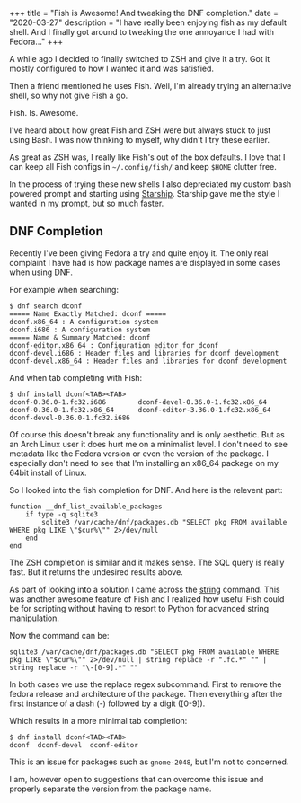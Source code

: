 +++
title = "Fish is Awesome! And tweaking the DNF completion."
date = "2020-03-27"
description = "I have really been enjoying fish as my default shell. And I finally got around to tweaking the one annoyance I had with Fedora..."
+++

A while ago I decided to finally switched to ZSH and give it a try. Got it mostly configured to how I wanted it and was satisfied.

Then a friend mentioned he uses Fish. Well, I'm already trying an alternative shell, so why not give Fish a go.

Fish. Is. Awesome.

I've heard about how great Fish and ZSH were but always stuck to just using Bash. I was now thinking to myself, why didn't I try these earlier.

As great as ZSH was, I really like Fish's out of the box defaults. I love that I can keep all Fish configs in `~/.config/fish/` and keep `$HOME` clutter free.

In the process of trying these new shells I also depreciated my custom bash powered prompt and starting using [Starship](https://starship.rs/). Starship gave me the style I wanted in my prompt, but so much faster.

## DNF Completion

Recently I've been giving Fedora a try and quite enjoy it. The only real complaint I have had is how package names are displayed in some cases when using DNF.

For example when searching:

```
$ dnf search dconf
===== Name Exactly Matched: dconf =====
dconf.x86_64 : A configuration system
dconf.i686 : A configuration system
===== Name & Summary Matched: dconf
dconf-editor.x86_64 : Configuration editor for dconf
dconf-devel.i686 : Header files and libraries for dconf development
dconf-devel.x86_64 : Header files and libraries for dconf development
```

And when tab completing with Fish:

```
$ dnf install dconf<TAB><TAB>
dconf-0.36.0-1.fc32.i686        dconf-devel-0.36.0-1.fc32.x86_64
dconf-0.36.0-1.fc32.x86_64      dconf-editor-3.36.0-1.fc32.x86_64
dconf-devel-0.36.0-1.fc32.i686
```

Of course this doesn't break any functionality and is only aesthetic. But as an Arch Linux user it does hurt me on a minimalist level. I don't need to see metadata like the Fedora version or even the version of the package. I especially don't need to see that I'm installing an x86_64 package on my 64bit install of Linux.

So I looked into the fish completion for DNF. And here is the relevent part:

```fish
function __dnf_list_available_packages
    if type -q sqlite3
        sqlite3 /var/cache/dnf/packages.db "SELECT pkg FROM available WHERE pkg LIKE \"$cur%\"" 2>/dev/null
    end
end
```

The ZSH completion is similar and it makes sense. The SQL query is really fast. But it returns the undesired results above.

As part of looking into a solution I came across the [string](https://fishshell.com/docs/current/cmds/string.html) command. This was another awesome feature of Fish and I realized how useful Fish could be for scripting without having to resort to Python for advanced string manipulation.

Now the command can be:

```fish
sqlite3 /var/cache/dnf/packages.db "SELECT pkg FROM available WHERE pkg LIKE \"$cur%\"" 2>/dev/null | string replace -r ".fc.*" "" | string replace -r "\-[0-9].*" ""
```

In both cases we use the replace regex subcommand. First to remove the fedora release and architecture of the package. Then everything after the first instance of a dash (-) followed by a digit ([0-9]).

Which results in a more minimal tab completion:

```
$ dnf install dconf<TAB><TAB>
dconf  dconf-devel  dconf-editor
```

This is an issue for packages such as `gnome-2048`, but I'm not to concerned.

I am, however open to suggestions that can overcome this issue and properly separate the version from the package name.